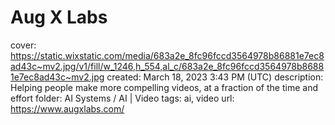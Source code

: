 # Aug X Labs

cover: https://static.wixstatic.com/media/683a2e_8fc96fccd3564978b86881e7ec8ad43c~mv2.jpg/v1/fill/w_1246,h_554,al_c/683a2e_8fc96fccd3564978b86881e7ec8ad43c~mv2.jpg
created: March 18, 2023 3:43 PM (UTC)
description: Helping people make more compelling videos, at a fraction of the time and effort
folder: AI Systems / AI | Video
tags: ai, video
url: https://www.augxlabs.com/